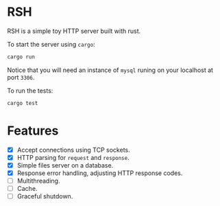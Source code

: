 # RSH

RSH is a simple toy HTTP server built with rust.

To start the server using `cargo`:

```bash
cargo run
```

Notice that you will need an instance of `mysql` runing on your localhost at port `3306`.

To run the tests:

```bash
cargo test
```

# Features

- [x] Accept connections using TCP sockets.
- [x] HTTP parsing for `request` and `response`.
- [x] Simple files server on a database.
- [x] Response error handling, adjusting HTTP response codes.
- [ ] Multithreading.
- [ ] Cache.
- [ ] Graceful shutdown.
